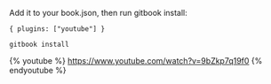 Add it to your book.json, then run gitbook install:

`{ plugins: ["youtube"] }`


`gitbook install`

{% youtube %}
https://www.youtube.com/watch?v=9bZkp7q19f0
{% endyoutube %}
